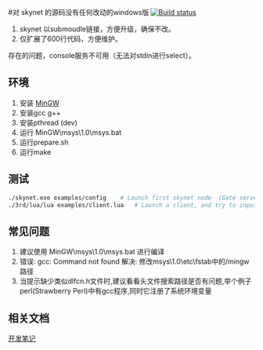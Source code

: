 #对 skynet 的源码没有任何改动的windows版
[![Build status](https://ci.appveyor.com/api/projects/status/9j45lldyxmfdau3r?svg=true)](https://ci.appveyor.com/project/dpull/skynet-mingw)

1. skynet 以submoudle链接，方便升级，确保不改。
1. 仅扩展了600行代码，方便维护。

存在的问题，console服务不可用（无法对stdin进行select）。

## 环境
1. 安装 [MinGW](http://sourceforge.net/projects/mingw/files/)
1. 安装gcc g++
1. 安装pthread (dev)
1. 运行 MinGW\msys\1.0\msys.bat
1. 运行prepare.sh
1. 运行make

## 测试

```bash
./skynet.exe examples/config    # Launch first skynet node  (Gate server) and a skynet-master (see config for standalone option)
./3rd/lua/lua examples/client.lua   # Launch a client, and try to input hello.
```

## 常见问题
1. 建议使用 MinGW\msys\1.0\msys.bat 进行编译
1. 错误: gcc: Command not found  解决: 修改msys\1.0\etc\fstab中的/mingw路径
1. 当提示缺少类似dlfcn.h文件时,建议看看头文件搜索路径是否有问题,举个例子perl(Strawberry Perl)中有gcc程序,同时它注册了系统环境变量

## 相关文档
[开发笔记](http://www.dpull.com/blog/skynet_mingw/) 


